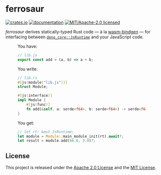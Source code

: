 # ferrosaur

[![crates.io](https://img.shields.io/crates/v/ferrosaur?style=flat-square)](https://crates.io/crates/ferrosaur)
[![documentation](https://img.shields.io/github/actions/workflow/status/tonywu6/ferrosaur/docs.yml?event=release&style=flat-square&label=docs)](https://tonywu6.github.io/ferrosaur/)
[![MIT/Apache-2.0 licensed](https://img.shields.io/crates/l/ferrosaur?style=flat-square)](https://github.com/tonywu6/ferrosaur/tree/main/LICENSE-APACHE.md)

_ferrosaur_ derives statically-typed Rust code — à la [wasm-bindgen] — for interfacing
between [`deno_core::JsRuntime`] and your JavaScript code.

<figure>

You have:

```javascript
// lib.js
export const add = (a, b) => a + b;
```

You write:

```rust
// lib.rs
#[js(module("lib.js"))]
struct Module;

#[js(interface)]
impl Module {
    #[js(func)]
    fn add(&self, a: serde<f64>, b: serde<f64>) -> serde<f64> {}
}
```

You get:

```rust
// let rt: &mut JsRuntime;
let module = Module::main_module_init(rt).await?;
let result = module.add(66.0, 3.0)?;
```

</figure>

## License

This project is released under the
[Apache 2.0 License](https://github.com/tonywu6/ferrosaur/tree/main/LICENSE-APACHE.md)
and the [MIT License](https://github.com/tonywu6/ferrosaur/tree/main/LICENSE-MIT.md).

<!-- prettier-ignore-start -->

[`deno_core::JsRuntime`]: https://docs.rs/deno_core/latest/deno_core/struct.JsRuntime.html
[wasm-bindgen]:           https://github.com/rustwasm/wasm-bindgen#example

<!-- prettier-ignore-end -->

